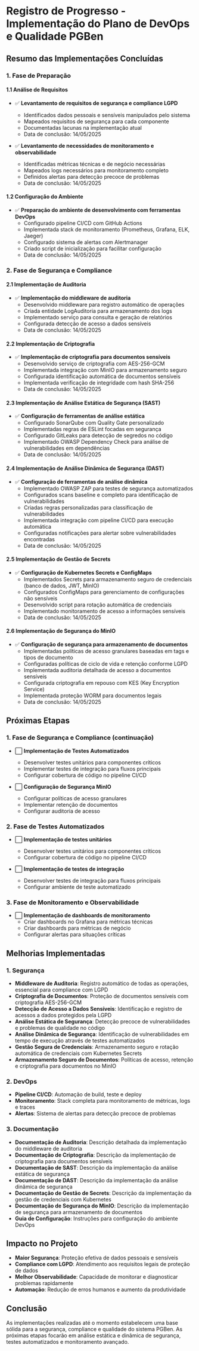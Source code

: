 # Registro de Progresso - Implementação do Plano de DevOps e Qualidade PGBen

## Resumo das Implementações Concluídas

### 1. Fase de Preparação

#### 1.1 Análise de Requisitos
- ✅ **Levantamento de requisitos de segurança e compliance LGPD**
  - Identificados dados pessoais e sensíveis manipulados pelo sistema
  - Mapeados requisitos de segurança para cada componente
  - Documentadas lacunas na implementação atual
  - Data de conclusão: 14/05/2025

- ✅ **Levantamento de necessidades de monitoramento e observabilidade**
  - Identificadas métricas técnicas e de negócio necessárias
  - Mapeados logs necessários para monitoramento completo
  - Definidos alertas para detecção precoce de problemas
  - Data de conclusão: 14/05/2025

#### 1.2 Configuração do Ambiente
- ✅ **Preparação do ambiente de desenvolvimento com ferramentas DevOps**
  - Configurado pipeline CI/CD com GitHub Actions
  - Implementada stack de monitoramento (Prometheus, Grafana, ELK, Jaeger)
  - Configurado sistema de alertas com Alertmanager
  - Criado script de inicialização para facilitar configuração
  - Data de conclusão: 14/05/2025

### 2. Fase de Segurança e Compliance

#### 2.1 Implementação de Auditoria
- ✅ **Implementação do middleware de auditoria**
  - Desenvolvido middleware para registro automático de operações
  - Criada entidade LogAuditoria para armazenamento dos logs
  - Implementado serviço para consulta e geração de relatórios
  - Configurada detecção de acesso a dados sensíveis
  - Data de conclusão: 14/05/2025

#### 2.2 Implementação de Criptografia
- ✅ **Implementação de criptografia para documentos sensíveis**
  - Desenvolvido serviço de criptografia com AES-256-GCM
  - Implementada integração com MinIO para armazenamento seguro
  - Configurada identificação automática de documentos sensíveis
  - Implementada verificação de integridade com hash SHA-256
  - Data de conclusão: 14/05/2025

#### 2.3 Implementação de Análise Estática de Segurança (SAST)
- ✅ **Configuração de ferramentas de análise estática**
  - Configurado SonarQube com Quality Gate personalizado
  - Implementadas regras de ESLint focadas em segurança
  - Configurado GitLeaks para detecção de segredos no código
  - Implementado OWASP Dependency Check para análise de vulnerabilidades em dependências
  - Data de conclusão: 14/05/2025

#### 2.4 Implementação de Análise Dinâmica de Segurança (DAST)
- ✅ **Configuração de ferramentas de análise dinâmica**
  - Implementado OWASP ZAP para testes de segurança automatizados
  - Configurados scans baseline e completo para identificação de vulnerabilidades
  - Criadas regras personalizadas para classificação de vulnerabilidades
  - Implementada integração com pipeline CI/CD para execução automática
  - Configuradas notificações para alertar sobre vulnerabilidades encontradas
  - Data de conclusão: 14/05/2025

#### 2.5 Implementação de Gestão de Secrets
- ✅ **Configuração de Kubernetes Secrets e ConfigMaps**
  - Implementados Secrets para armazenamento seguro de credenciais (banco de dados, JWT, MinIO)
  - Configurados ConfigMaps para gerenciamento de configurações não sensíveis
  - Desenvolvido script para rotação automática de credenciais
  - Implementado monitoramento de acesso a informações sensíveis
  - Data de conclusão: 14/05/2025

#### 2.6 Implementação de Segurança do MinIO
- ✅ **Configuração de segurança para armazenamento de documentos**
  - Implementadas políticas de acesso granulares baseadas em tags e tipos de documento
  - Configuradas políticas de ciclo de vida e retenção conforme LGPD
  - Implementada auditoria detalhada de acesso a documentos sensíveis
  - Configurada criptografia em repouso com KES (Key Encryption Service)
  - Implementada proteção WORM para documentos legais
  - Data de conclusão: 14/05/2025

## Próximas Etapas

### 1. Fase de Segurança e Compliance (continuação)
- ⬜ **Implementação de Testes Automatizados**
  - Desenvolver testes unitários para componentes críticos
  - Implementar testes de integração para fluxos principais
  - Configurar cobertura de código no pipeline CI/CD

- ⬜ **Configuração de Segurança MinIO**
  - Configurar políticas de acesso granulares
  - Implementar retenção de documentos
  - Configurar auditoria de acesso

### 2. Fase de Testes Automatizados
- ⬜ **Implementação de testes unitários**
  - Desenvolver testes unitários para componentes críticos
  - Configurar cobertura de código no pipeline CI/CD

- ⬜ **Implementação de testes de integração**
  - Desenvolver testes de integração para fluxos principais
  - Configurar ambiente de teste automatizado

### 3. Fase de Monitoramento e Observabilidade
- ⬜ **Implementação de dashboards de monitoramento**
  - Criar dashboards no Grafana para métricas técnicas
  - Criar dashboards para métricas de negócio
  - Configurar alertas para situações críticas

## Melhorias Implementadas

### 1. Segurança
- **Middleware de Auditoria**: Registro automático de todas as operações, essencial para compliance com LGPD
- **Criptografia de Documentos**: Proteção de documentos sensíveis com criptografia AES-256-GCM
- **Detecção de Acesso a Dados Sensíveis**: Identificação e registro de acessos a dados protegidos pela LGPD
- **Análise Estática de Segurança**: Detecção precoce de vulnerabilidades e problemas de qualidade no código
- **Análise Dinâmica de Segurança**: Identificação de vulnerabilidades em tempo de execução através de testes automatizados
- **Gestão Segura de Credenciais**: Armazenamento seguro e rotação automática de credenciais com Kubernetes Secrets
- **Armazenamento Seguro de Documentos**: Políticas de acesso, retenção e criptografia para documentos no MinIO

### 2. DevOps
- **Pipeline CI/CD**: Automação de build, teste e deploy
- **Monitoramento**: Stack completa para monitoramento de métricas, logs e traces
- **Alertas**: Sistema de alertas para detecção precoce de problemas

### 3. Documentação
- **Documentação de Auditoria**: Descrição detalhada da implementação do middleware de auditoria
- **Documentação de Criptografia**: Descrição da implementação de criptografia para documentos sensíveis
- **Documentação de SAST**: Descrição da implementação da análise estática de segurança
- **Documentação de DAST**: Descrição da implementação da análise dinâmica de segurança
- **Documentação de Gestão de Secrets**: Descrição da implementação da gestão de credenciais com Kubernetes
- **Documentação de Segurança do MinIO**: Descrição da implementação de segurança para armazenamento de documentos
- **Guia de Configuração**: Instruções para configuração do ambiente DevOps

## Impacto no Projeto
- **Maior Segurança**: Proteção efetiva de dados pessoais e sensíveis
- **Compliance com LGPD**: Atendimento aos requisitos legais de proteção de dados
- **Melhor Observabilidade**: Capacidade de monitorar e diagnosticar problemas rapidamente
- **Automação**: Redução de erros humanos e aumento da produtividade

## Conclusão
As implementações realizadas até o momento estabelecem uma base sólida para a segurança, compliance e qualidade do sistema PGBen. As próximas etapas focarão em análise estática e dinâmica de segurança, testes automatizados e monitoramento avançado.
